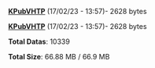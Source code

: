 [**KPubVHTP**](/data/KPubVHTP.txt) (17/02/23 - 13:57)- 2628 bytes

[**KPubVHTP**](/data/KPubVHTP.txt) (17/02/23 - 13:57)- 2628 bytes

**Total Datas**: 10339

**Total Size**: 66.88 MB / 66.9 MB